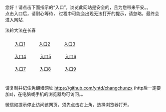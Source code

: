 您好！请点击下面指示的“入口”，浏览此网站是安全的，且为您带来平安。。 <br/>
点击入口后，请耐心等待， 过程中可能会出现无法打开的提示，请忽略，最终会进入网站. </br>

法轮大法在长春<br/>
<div style="padding:10px"><a style="margin:20px" target="_blank" href="http://dnp1wpnxdqdc5.cloudfront.net/zytas?rawglr" id="ccLink1" rel="nofollow">入口1</a> <a target="_blank" style="margin:20px" href="http://d22fohn7yemmn2.cloudfront.net/zytas?avvdpa" id="ccLink2" rel="nofollow">入口2</a> <a style="margin:20px" target="_blank" href="http://d1490n1pvv8jes.cloudfront.net/zytas?bqppn" id="ccLink3" rel="nofollow">入口3</a></div>

<div style="padding:10px" ><a style="margin:20px" target="_blank" href="http://dnp1wpnxdqdc5.cloudfront.net/zytas?rawglr" id="ccLink4" rel="nofollow">入口4</a> <a style="margin:20px" href="http://d22fohn7yemmn2.cloudfront.net/zytas?avvdpa" target="_blank" id="ccLink5" rel="nofollow">入口5</a> <a style="margin:20px" href="http://d1490n1pvv8jes.cloudfront.net/zytas?bqppn" target="_blank" id="ccLink6" rel="nofollow">入口6</a></div>

<div style="padding:10px"><a style="margin:20px" target="_blank" href="http://dnp1wpnxdqdc5.cloudfront.net/zytas?rawglr" id="ccLink7" rel="nofollow">入口7</a> <a style="margin:20px" href="http://d22fohn7yemmn2.cloudfront.net/zytas?avvdpa" target="_blank" id="ccLink8" rel="nofollow">入口8</a> <a style="margin:20px" target="_blank" href="http://d1490n1pvv8jes.cloudfront.net/zytas?bqppn" id="ccLink9" rel="nofollow">入口9</a></div>

<br/>



请复制并记住免翻墙网址 https://github.com/yntd/changchunzx (http后一定要加s)，在电脑或手机的浏览器均可访问。。<br/>

微信如提示停止访问该网页，须先点击右上角，选择浏览器打开。

